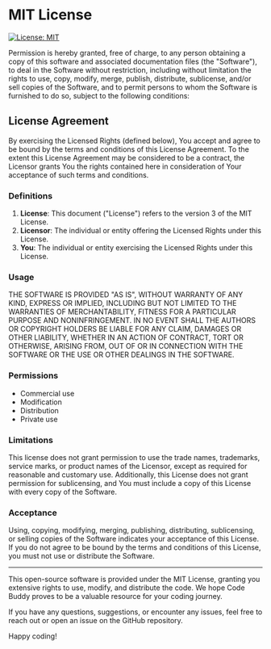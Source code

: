 # MIT License

[![License: MIT](https://img.shields.io/badge/License-MIT-yellow.svg)](https://opensource.org/licenses/MIT)

Permission is hereby granted, free of charge, to any person obtaining a copy
of this software and associated documentation files (the "Software"), to deal
in the Software without restriction, including without limitation the rights
to use, copy, modify, merge, publish, distribute, sublicense, and/or sell
copies of the Software, and to permit persons to whom the Software is
furnished to do so, subject to the following conditions:

## License Agreement

By exercising the Licensed Rights (defined below), You accept and agree to be bound by the terms and conditions of this License Agreement. To the extent this License Agreement may be considered to be a contract, the Licensor grants You the rights contained here in consideration of Your acceptance of such terms and conditions.

### Definitions

1. **License**: This document ("License") refers to the version 3 of the MIT License.
2. **Licensor**: The individual or entity offering the Licensed Rights under this License.
3. **You**: The individual or entity exercising the Licensed Rights under this License.

### Usage

THE SOFTWARE IS PROVIDED "AS IS", WITHOUT WARRANTY OF ANY KIND, EXPRESS OR IMPLIED, INCLUDING BUT NOT LIMITED TO THE WARRANTIES OF MERCHANTABILITY, FITNESS FOR A PARTICULAR PURPOSE AND NONINFRINGEMENT. IN NO EVENT SHALL THE AUTHORS OR COPYRIGHT HOLDERS BE LIABLE FOR ANY CLAIM, DAMAGES OR OTHER LIABILITY, WHETHER IN AN ACTION OF CONTRACT, TORT OR OTHERWISE, ARISING FROM, OUT OF OR IN CONNECTION WITH THE SOFTWARE OR THE USE OR OTHER DEALINGS IN THE SOFTWARE.

### Permissions

- Commercial use
- Modification
- Distribution
- Private use

### Limitations

This license does not grant permission to use the trade names, trademarks, service marks, or product names of the Licensor, except as required for reasonable and customary use. Additionally, this License does not grant permission for sublicensing, and You must include a copy of this License with every copy of the Software.

### Acceptance

Using, copying, modifying, merging, publishing, distributing, sublicensing, or selling copies of the Software indicates your acceptance of this License. If you do not agree to be bound by the terms and conditions of this License, you must not use or distribute the Software.

---

This open-source software is provided under the MIT License, granting you extensive rights to use, modify, and distribute the code. We hope Code Buddy proves to be a valuable resource for your coding journey.

If you have any questions, suggestions, or encounter any issues, feel free to reach out or open an issue on the GitHub repository.

Happy coding!
